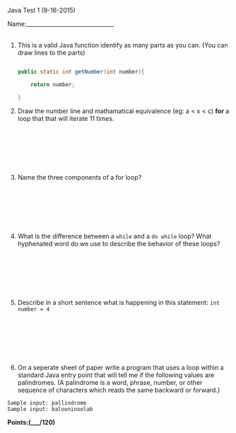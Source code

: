 Java Test 1 (9-16-2015)

Name:_______________________________
<br/><br/>

1. This is a valid Java function identify as many parts as you can. (You can draw lines to the parts)
    ```java
    
    public static int getNumber(int number){
    
        return number;
    
    }
    ```



2. Draw the number line and mathamatical equivalence (eg: a < x < c) __for__ a loop that that will iterate 11 times.
<br/><br/><br/><br/><br/><br/><br/>
3. Name the three components of a for loop?
<br/><br/><br/><br/><br/><br/><br/>
4. What is the difference between a `while` and a `do while` loop? What hyphenated word do we use to describe the behavior of these loops?
<br/><br/><br/><br/><br/><br/><br/>
5. Describe in a short sentence what is happening in this statement: `int number = 4`
<br/><br/><br/><br/><br/><br/><br/>
6. On a seperate sheet of paper write a program that uses a loop within a standard Java entry point that will tell me if the following values are palindromes. (A palindrome is a word, phrase, number, or other sequence of characters which reads the same backward or forward.)

`Sample input: pallindrome`
<br/>
`Sample input: balooninoolab`


**Points:(___/120)**
